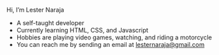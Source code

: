 Hi, I’m Lester Naraja
- A self-taught developer
- Currently learning HTML, CSS, and Javascript
- Hobbies are playing video games, watching, and riding a motorcycle
- You can reach me by sending an email at lesternaraja@gmail.com

<!---
lesternaraja/lesternaraja is a ✨ special ✨ repository because its `README.md` (this file) appears on your GitHub profile.
You can click the Preview link to take a look at your changes.
--->
